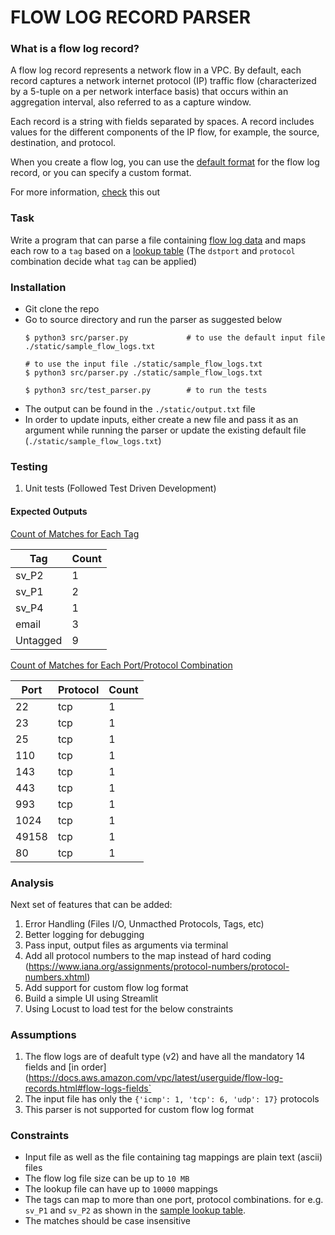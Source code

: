 # FLOW LOG RECORD PARSER

### What is a flow log record?
A flow log record represents a network flow in a VPC. By default, each record captures a network internet protocol (IP) traffic flow (characterized by a 5-tuple on a per network interface basis) that occurs within an aggregation interval, also referred to as a capture window.

Each record is a string with fields separated by spaces. A record includes values for the different components of the IP flow, for example, the source, destination, and protocol.

When you create a flow log, you can use the [default format](https://docs.aws.amazon.com/vpc/latest/userguide/flow-log-records.html#flow-logs-default) for the flow log record, or you can specify a custom format.


For more information, [check](https://docs.aws.amazon.com/vpc/latest/userguide/flow-log-records.html) this out


### Task 

Write a program that can parse a file containing [flow log data](./static/sample_flow_logs.txt) and maps each row to a `tag` based on a [lookup table](./static/lookup_table.csv) (The `dstport` and `protocol` combination decide what `tag` can be applied)

### Installation
- Git clone the repo
- Go to source directory and run the parser as suggested below
    ```
    $ python3 src/parser.py             # to use the default input file ./static/sample_flow_logs.txt
    
    # to use the input file ./static/sample_flow_logs.txt
    $ python3 src/parser.py ./static/sample_flow_logs.txt 
    
    $ python3 src/test_parser.py        # to run the tests
    ```
- The output can be found in the `./static/output.txt` file
- In order to update inputs, either create a new file and pass it as an argument while running the parser or update the existing default file (`./static/sample_flow_logs.txt`)

### Testing
1. Unit tests (Followed Test Driven Development)


#### Expected Outputs

<ins>Count of Matches for Each Tag</ins>

| Tag      | Count |
|----------|-------|
| sv_P2    | 1     |
| sv_P1    | 2     |
| sv_P4    | 1     |
| email    | 3     |
| Untagged | 9     |

<ins>Count of Matches for Each Port/Protocol Combination</ins>

| Port  | Protocol | Count |
|-------|----------|-------|
| 22    | tcp      | 1     |
| 23    | tcp      | 1     |
| 25    | tcp      | 1     |
| 110   | tcp      | 1     |
| 143   | tcp      | 1     |
| 443   | tcp      | 1     |
| 993   | tcp      | 1     |
| 1024  | tcp      | 1     |
| 49158 | tcp      | 1     |
| 80    | tcp      | 1     |


### Analysis
Next set of features that can be added:

1. Error Handling (Files I/O, Unmacthed Protocols, Tags, etc)
2. Better logging for debugging
3. Pass input, output files as arguments via terminal
4. Add all protocol numbers to the map instead of hard coding (https://www.iana.org/assignments/protocol-numbers/protocol-numbers.xhtml)
5. Add support for custom flow log format
6. Build a simple UI using Streamlit
7. Using Locust to load test for the below constraints

### Assumptions
1. The flow logs are of deafult type (v2) and have all the mandatory 14 fields and [in order](https://docs.aws.amazon.com/vpc/latest/userguide/flow-log-records.html#flow-logs-fields`
2. The input file has only the `{'icmp': 1, 'tcp': 6, 'udp': 17}` protocols
3. This parser is not supported for custom flow log format

### Constraints

- Input file as well as the file containing tag mappings are plain text (ascii) files  
- The flow log file size can be up to `10 MB`
- The lookup file can have up to `10000` mappings 
- The tags can map to more than one port, protocol combinations.  for e.g. `sv_P1` and `sv_P2` as shown in the [sample lookup table](./static/lookup_table.csv). 
- The matches should be case insensitive 
